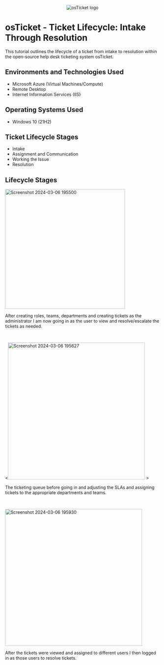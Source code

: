 <p align="center">
<img src="https://i.imgur.com/Clzj7Xs.png" alt="osTicket logo"/>
</p>

<h1>osTicket - Ticket Lifecycle: Intake Through Resolution</h1>
This tutorial outlines the lifecycle of a ticket from intake to resolution within the open-source help desk ticketing system osTicket.<br />



<h2>Environments and Technologies Used</h2>

- Microsoft Azure (Virtual Machines/Compute)
- Remote Desktop
- Internet Information Services (IIS)

<h2>Operating Systems Used </h2>

- Windows 10</b> (21H2)

<h2>Ticket Lifecycle Stages</h2>

- Intake
- Assignment and Communication
- Working the Issue
- Resolution

<h2>Lifecycle Stages</h2>

<p>
<img width="390" alt="Screenshot 2024-03-06 195500" src="https://github.com/marcusgumbs/ticketlifecycle/assets/162270050/0c413a25-f490-40e5-b05d-6ef7e1d72252">

</p>
<p>
After creating roles, teams, departments and creating tickets as the administrator I am now going in as the user to view and resolve/escalate the tickets as needed.
</p>
<br />

<p>
<<img width="446" alt="Screenshot 2024-03-06 195627" src="https://github.com/marcusgumbs/ticketlifecycle/assets/162270050/8853f5ed-93e7-4b32-af20-2bb7438bdf40">
>

</p>
<p>
 The ticketing queue before going in and adjusting the SLAs and assigning tickets to the appropriate departments and teams.
</p>
<br />

<p>
<img width="446" alt="Screenshot 2024-03-06 195930" src="https://github.com/marcusgumbs/ticketlifecycle/assets/162270050/c3beafc6-1ba4-40b1-9ed2-e072d0fa18c6">

</p>
<p>
After the tickets were viewed and assigned to different users I then logged in as those users to resolve tickets.
</p>
<br />
